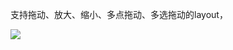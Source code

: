 支持拖动、放大、缩小、多点拖动、多选拖动的layout，

![](https://github.com/jiashuaishuai/TouchLayoutApplication/blob/main/imgs/7bafc1bdea5508a4f7aa5a2f3bb968f1.gif)

